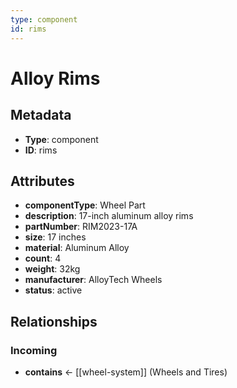 ```yaml
---
type: component
id: rims
---
```


# Alloy Rims

## Metadata

- **Type**: component
- **ID**: rims

## Attributes

- **componentType**: Wheel Part
- **description**: 17-inch aluminum alloy rims
- **partNumber**: RIM2023-17A
- **size**: 17 inches
- **material**: Aluminum Alloy
- **count**: 4
- **weight**: 32kg
- **manufacturer**: AlloyTech Wheels
- **status**: active

## Relationships

### Incoming

- **contains** ← [[wheel-system]] (Wheels and Tires)

